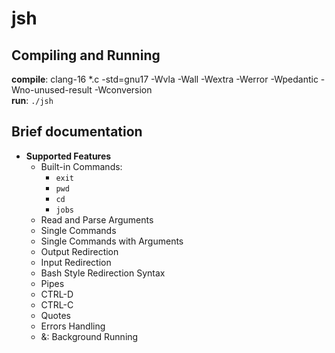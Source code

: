 # jsh

## Compiling and Running

**compile**: clang-16 *.c -std=gnu17 -Wvla -Wall -Wextra -Werror -Wpedantic -Wno-unused-result -Wconversion  
**run**: `./jsh`

## Brief documentation

- **Supported Features**
    - Built-in Commands:  
        * `exit`
        * `pwd`
        * `cd`
        * `jobs`
    - Read and Parse Arguments
    - Single Commands
    - Single Commands with Arguments
    - Output Redirection
    - Input Redirection
    - Bash Style Redirection Syntax
    - Pipes
    - CTRL-D
    - CTRL-C
    - Quotes
    - Errors Handling
    - &: Background Running